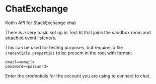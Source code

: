 # ChatExchange
Kotlin API for StackExchange chat

There is a very basic set up in Test.kt that joins the sandbox room and attached event listeners.

This can be used for testing purposes, but requires a file `credentials.properties` to be present in the root with format:

    email=<email>
    password=<password>
    
Enter the credentials for the account you are using to connect to chat.